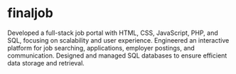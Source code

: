 # finaljob
Developed a full-stack job portal with HTML, CSS, JavaScript, PHP, and SQL, focusing on scalability and user experience. Engineered an interactive platform for job searching, applications, employer postings, and communication. Designed and managed SQL databases to ensure efficient data storage and retrieval.
